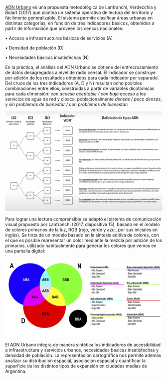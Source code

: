 [ADN Urbano](https://www.cippec.org/wp-content/uploads/2017/01/183-DPP-PC2c-Urbano-del-AGBA2c-Gabriel-Lanfranchi2c-Enero-2017.pdf) es una propuesta metodológica de Lanfranchi, Verdecchia y Bidart (2017) que plantea un sistema operativo de lectura del territorio y fácilmente generalizable. El sistema permite clasificar áreas urbanas en distintas categorías, en función de tres indicadores básicos, obtenidos a partir de información que proveen los censos nacionales: 

• Acceso a infraestructuras básicas de servicios (A)

• Densidad de población (D)

• Necesidades básicas insatisfechas (N)

En la práctica, el análisis del ADN Urbano se obtiene del entrecruzamiento de datos desagregados a nivel de radio censal. El indicador se construye por adición de los resultados obtenidos para cada indicador por separado. Del cruce de los tres indicadores (A, D y N) resultan ocho posibles combinaciones entre ellos, construidas a partir de variables dicotómicas para cada dimensión: _con acceso aceptable / con bajo acceso_ a los servicios de agua de red y cloaca, poblacionalmente _densas / poco densas_, y _sin problemas de bienestar / con problemas de bienestar_:

![Tipologías ADN Urbano](Tipologias.png)

Para lograr una lectura comprensible se adaptó el sistema de comunicación visual propuesto por Lanfranchi (2017, diapositiva 15), basado en el modelo de colores primarios de la luz, RGB (rojo, verde y azul, por sus iniciales en inglés). Se trata de un modelo basado en la síntesis aditiva de colores, con el que es posible representar un color mediante la mezcla por adición de los primarios, utilizado habitualmente para generar los colores que vemos en una pantalla digital: 

![Combinaciones RGB según tipologías de ADN Urbano](Combinaciones_RGB.jpg)

El ADN Urbano integra de manera sintética los indicadores de accesibilidad a infraestructura y servicios urbanos, necesidades básicas insatisfechas y densidad de población. La representación cartográfica nos permite además analizar su distribución espacial, asociación espacial y cuantificar la superficie de los distintos tipos de expansión en ciudades medias de Argentina.
